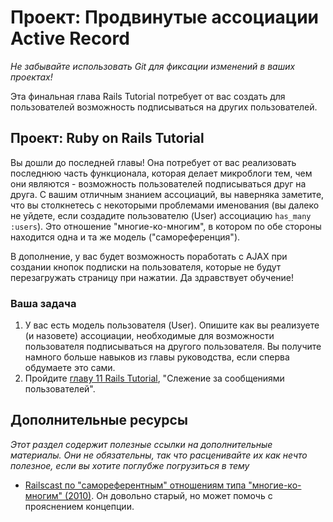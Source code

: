 # Проект: Продвинутые ассоциации Active Record
<!-- *Ориентировочное время выполнения: 6-10 часов* -->

*Не забывайте использовать Git для фиксации изменений в ваших проектах!*

Эта финальная глава Rails Tutorial потребует от вас создать для пользователей возможность подписываться на других пользователей.

## Проект: Ruby on Rails Tutorial

Вы дошли до последней главы! Она потребует от вас реализовать последнюю часть функционала, которая делает микроблоги тем, чем они являются - возможность пользователей подписываться друг на друга. С вашим отличным знанием ассоциаций, вы наверняка заметите, что вы столкнетесь с некоторыми проблемами именования (вы далеко не уйдете, если создадите пользователю (User) ассоциацию `has_many :users`). Это отношение "многие-ко-многим", в котором по обе стороны находится одна и та же модель ("самореференция").

В дополнение, у вас будет возможность поработать с AJAX при создании кнопок подписки на пользователя, которые не будут перезагружать страницу при нажатии. Да здравствует обучение!

### Ваша задача

1. У вас есть модель пользователя (User). Опишите как вы реализуете (и назовете) ассоциации, необходимые для возможности пользователя подписываться на другого пользователя. Вы получите намного больше навыков из главы руководства, если сперва обдумаете это сами.
2. Пройдите [главу 11 Rails Tutorial](http://rails.method.kz/slezhenie_za_soobscheniyami_polzovatelei/README.html), "Слежение за сообщениями пользователей".

## Дополнительные ресурсы

*Этот раздел содержит полезные ссылки на дополнительные материалы. Они не обязательны, так что расценивайте их как нечто полезное, если вы хотите поглубже погрузиться в тему*


* [Railscast по "самореферентным" отношениям типа "многие-ко-многим" (2010)](http://railscasts.com/episodes/163-self-referential-association?view=asciicast). Он довольно старый, но может помочь с прояснением концепции.